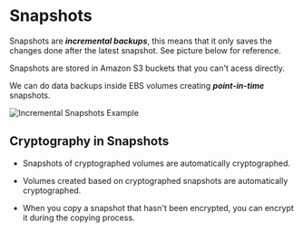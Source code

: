 # Snapshots

Snapshots are ***incremental backups***, this means that it only saves the changes done after the latest snapshot. See picture below for reference.

Snapshots are stored in Amazon S3 buckets that you can't acess directly.

We can do data backups inside EBS volumes creating ***point-in-time*** snapshots.


![Incremental Snapshots Example](https://docs.aws.amazon.com/images/AWSEC2/latest/UserGuide/images/snapshot_1a.png)
 

## Cryptography in Snapshots

- Snapshots of cryptographed volumes are automatically cryptographed.

- Volumes created based on cryptographed snapshots are automatically cryptographed.

- When you copy a snapshot that hasn't been encrypted, you can encrypt it during the copying process.